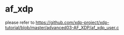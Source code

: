 # af_xdp

please refer to https://github.com/xdp-project/xdp-tutorial/blob/master/advanced03-AF_XDP/af_xdp_user.c
